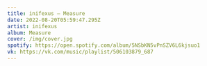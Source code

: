 ```yaml
---
title: inifexus — Measure
date: 2022-08-20T05:59:47.295Z
artist: inifexus
album: Measure
cover: /img/cover.jpg
spotify: https://open.spotify.com/album/5NSbKN5vPnSZV6L6kjsuo1
vk: https://vk.com/music/playlist/506103879_687
---
```

